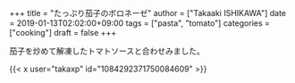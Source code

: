 +++
title = "たっぷり茄子のボロネーゼ"
author = ["Takaaki ISHIKAWA"]
date = 2019-01-13T02:02:00+09:00
tags = ["pasta", "tomato"]
categories = ["cooking"]
draft = false
+++

茄子を炒めて解凍したトマトソースと合わせみました。  

{{< x user="takaxp" id="1084292371750084609" >}}
